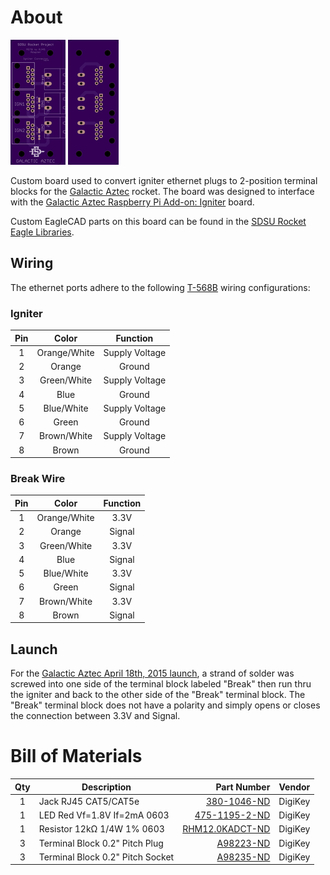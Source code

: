 # About
[![OSHPark PCB Top Thumbnail](artwork/thumb_top.png?raw=true)](artwork/top.png?raw=true)
[![OSHPark PCB Bottom Thumbnail](artwork/thumb_bottom.png?raw=true)](artwork/bottom.png?raw=true)

Custom board used to convert igniter ethernet plugs to 2-position terminal blocks for the [Galactic Aztec] rocket. The board was designed to interface with the [Galactic Aztec Raspberry Pi Add-on: Igniter] board.

Custom EagleCAD parts on this board can be found in the [SDSU Rocket Eagle Libraries].

## Wiring
The ethernet ports adhere to the following [T-568B] wiring configurations:

### Igniter
| Pin | Color        | Function       |
|:---:|:------------:|:--------------:|
| 1   | Orange/White | Supply Voltage |
| 2   | Orange       | Ground         |
| 3   | Green/White  | Supply Voltage |
| 4   | Blue         | Ground         |
| 5   | Blue/White   | Supply Voltage |
| 6   | Green        | Ground         |
| 7   | Brown/White  | Supply Voltage |
| 8   | Brown        | Ground         |

### Break Wire
| Pin | Color        | Function       |
|:---:|:------------:|:--------------:|
| 1   | Orange/White | 3.3V           |
| 2   | Orange       | Signal         |
| 3   | Green/White  | 3.3V           |
| 4   | Blue         | Signal         |
| 5   | Blue/White   | 3.3V           |
| 6   | Green        | Signal         |
| 7   | Brown/White  | 3.3V           |
| 8   | Brown        | Signal         |

## Launch
For the [Galactic Aztec April 18th, 2015 launch], a strand of solder was screwed into one side of the terminal block labeled "Break" then run thru the igniter and back to the other side of the "Break" terminal block. The "Break" terminal block does not have a polarity and simply opens or closes the connection between 3.3V and Signal.

# Bill of Materials
| Qty | Description                               | Part Number       | Vendor   |
|:---:|-------------------------------------------|------------------:|----------|
| 1   | Jack RJ45 CAT5/CAT5e                      | [380-1046-ND]     | DigiKey  |
| 1   | LED Red Vf=1.8V If=2mA 0603               | [475-1195-2-ND]   | DigiKey  |
| 1   | Resistor 12kΩ 1/4W 1% 0603                | [RHM12.0KADCT-ND] | DigiKey  |
| 3   | Terminal Block 0.2" Pitch Plug            | [A98223-ND]       | DigiKey  |
| 3   | Terminal Block 0.2" Pitch Socket          | [A98235-ND]       | DigiKey  |


[Galactic Aztec]: http://rocket.sdsu.edu/rockets
[Galactic Aztec Raspberry Pi Add-on: Igniter]: https://github.com/twyatt/galactic-aztec-rpi-addon-igniter
[SDSU Rocket Eagle Libraries]: https://github.com/twyatt/SDSURocket-Eagle-Libraries
[T-568B]: https://en.wikipedia.org/wiki/TIA/EIA-568#Wiring
[Galactic Aztec April 18th, 2015 launch]: https://github.com/twyatt/galactic-aztec-launch-data
[380-1046-ND]: http://www.digikey.com/product-detail/en/SS-7188-NF/380-1046-ND/388308
[475-1195-2-ND]: http://www.digikey.com/product-detail/en/LS%20L29K-H1J2-1-Z/475-1195-1-ND/810356
[RHM12.0KADCT-ND]: http://www.digikey.com/product-detail/en/ESR03EZPF1202/RHM12.0KADCT-ND/1983756
[A98223-ND]: http://www.digikey.com/product-detail/en/796634-2/A98223-ND/1827082
[A98235-ND]: http://www.digikey.com/product-detail/en/796638-2/A98235-ND/1827094